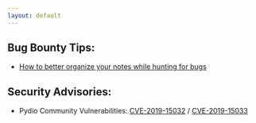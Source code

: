 ```yaml
---
layout: default
---
```


## Bug Bounty Tips:

- [How to better organize your notes while hunting for bugs](/stories/2019/06/11/organize-your-notes-bug-bounty)

## Security Advisories:

- Pydio Community Vulnerabilities: [CVE-2019-15032](/2019/09/17/CVE-2019-15032) / [CVE-2019-15033](2019/09/17/CVE-2019-15033)

